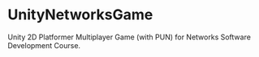 # UnityNetworksGame
 Unity 2D Platformer Multiplayer Game (with PUN) for Networks Software Development Course.

